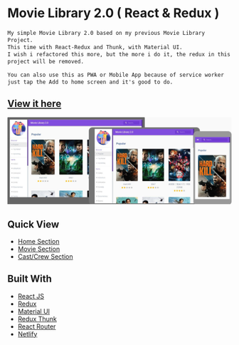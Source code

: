 # Movie Library 2.0 ( React & Redux )

```
My simple Movie Library 2.0 based on my previous Movie Library Project.
This time with React-Redux and Thunk, with Material UI.
I wish i refactored this more, but the more i do it, the redux in this project will be removed.
```
```
You can also use this as PWA or Mobile App because of service worker just tap the Add to home screen and it's good to do. 
```

## [View it here](https://movie-redux.banguismv.wtf)

![Homepage](https://github.com/BanguisMV/movie-library-redux/blob/main/preview/HomePreview.JPG)

## Quick View

- [Home Section](https://reactjs.org/)
- [Movie Section](https://movie-redux.banguismv.wtf/movie/278)
- [Cast/Crew Section](https://movie-redux.banguismv.wtf/person/3223)

## Built With

- [React JS](https://movie-redux.banguismv.wtf)
- [Redux](https://redux.js.org/)
- [Material UI](https://material-ui.com/)
- [Redux Thunk](https://github.com/reduxjs/redux-thunk)
- [React Router](https://github.com/ReactTraining/react-router)
- [Netlify](https://netlify.com)
